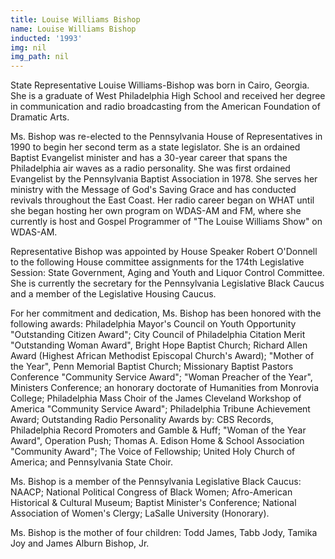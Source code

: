 ```yaml
---
title: Louise Williams Bishop
name: Louise Williams Bishop
inducted: '1993'
img: nil
img_path: nil
---
```


State Representative Louise Williams-Bishop was born in Cairo, Georgia. She is a graduate of West Philadelphia High School and received her degree in communication and radio broadcasting from the American Foundation of Dramatic Arts.

Ms. Bishop was re-elected to the Pennsylvania House of Representatives in 1990 to begin her second term as a state legislator. She is an ordained Baptist Evangelist minister and has a 30-year career that spans the Philadelphia air waves as a radio personality. She was first ordained Evangelist by the Pennsylvania Baptist Association in 1978. She serves her ministry with the Message of God's Saving Grace and has conducted revivals throughout the East Coast. Her radio career began on WHAT until she began hosting her own program on WDAS-AM and FM, where she currently is host and Gospel Programmer of "The Louise Williams Show" on WDAS-AM.

Representative Bishop was appointed by House Speaker Robert O'Donnell to the following House committee assignments for the 174th Legislative Session: State Government, Aging and Youth and Liquor Control Committee. She is currently the secretary for the Pennsylvania Legislative Black Caucus and a member of the Legislative Housing Caucus.

For her commitment and dedication, Ms. Bishop has been honored with the following awards: Philadelphia Mayor's Council on Youth Opportunity "Outstanding Citizen Award"; City Council of Philadelphia Citation Merit "Outstanding Woman Award", Bright Hope Baptist Church; Richard Allen Award (Highest African Methodist Episcopal Church's Award); "Mother of the Year", Penn Memorial Baptist Church; Missionary Baptist Pastors Conference "Community Service Award"; "Woman Preacher of the Year", Ministers Conference; an honorary doctorate of Humanities from Monrovia College; Philadelphia Mass Choir of the James Cleveland Workshop of America "Community Service Award"; Philadelphia Tribune Achievement Award; Outstanding Radio Personality Awards by: CBS Records, Philadelphia Record Promoters and Gamble & Huff; "Woman of the Year Award", Operation Push; Thomas A. Edison Home & School Association "Community Award"; The Voice of Fellowship; United Holy Church of America; and Pennsylvania State Choir.

Ms. Bishop is a member of the Pennsylvania Legislative Black Caucus: NAACP; National Political Congress of Black Women; Afro-American Historical & Cultural Museum; Baptist Minister's Conference; National Association of Women's Clergy; LaSalle University (Honorary).

Ms. Bishop is the mother of four children: Todd James, Tabb Jody, Tamika Joy and James Alburn Bishop, Jr.
